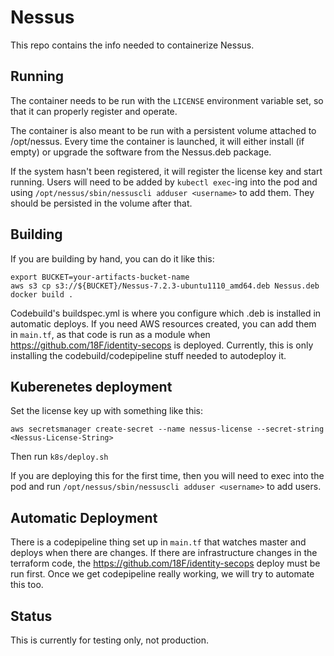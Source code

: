 # Nessus

This repo contains the info needed to containerize Nessus.  

## Running

The container needs to be run with the `LICENSE` environment variable set, so that
it can properly register and operate.

The container is also meant to be run with a persistent volume attached to /opt/nessus.
Every time the container is launched, it will either install (if empty) or upgrade
the software from the Nessus.deb package.

If the system hasn't been registered, it will register the license key
and start running.  Users will need to be added by `kubectl exec`-ing into the pod and using
`/opt/nessus/sbin/nessuscli adduser <username>` to add them.  They should be persisted in the volume
after that.

## Building

If you are building by hand, you can do it like this:
```
export BUCKET=your-artifacts-bucket-name
aws s3 cp s3://${BUCKET}/Nessus-7.2.3-ubuntu1110_amd64.deb Nessus.deb
docker build .
```

Codebuild's buildspec.yml is where you configure which .deb is installed
in automatic deploys.  If you need AWS resources created, you can add them
in `main.tf`, as that code is run as a module when https://github.com/18F/identity-secops
is deployed.  Currently, this is only installing the codebuild/codepipeline stuff
needed to autodeploy it.

## Kuberenetes deployment

Set the license key up with something like this:
```
aws secretsmanager create-secret --name nessus-license --secret-string <Nessus-License-String>
```

Then run `k8s/deploy.sh`

If you are deploying this for the first time, then you will need to exec into the pod and
run `/opt/nessus/sbin/nessuscli adduser <username>` to add users.

## Automatic Deployment

There is a codepipeline thing set up in `main.tf` that watches master and deploys
when there are changes.  If there are infrastructure changes in the terraform code,
the https://github.com/18F/identity-secops deploy must be run first.  Once we
get codepipeline really working, we will try to automate this too.

## Status

This is currently for testing only, not production.
